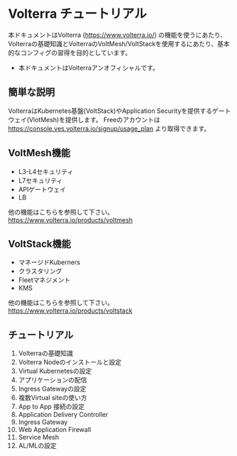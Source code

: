 # Volterra チュートリアル

本ドキュメントはVolterra (<https://www.volterra.io/>) の機能を使うにあたり、Volterraの基礎知識とVolterraのVoltMesh/VoltStackを使用するにあたり、基本的なコンフィグの習得を目的としています。

* 本ドキュメントはVolterraアンオフィシャルです。

## 簡単な説明

VolterraはKubernetes基盤(VoltStack)やApplication Securityを提供するゲートウェイ(VlotMesh)を提供します。
Freeのアカウントは <https://console.ves.volterra.io/signup/usage_plan> より取得できます。

## VoltMesh機能

- L3-L4セキュリティ
- L7セキュリティ
- APIゲートウェイ
- LB

他の機能はこちらを参照して下さい。<https://www.volterra.io/products/voltmesh>

## VoltStack機能

- マネージドKuberners
- クラスタリング
- Fleetマネジメント
- KMS

他の機能はこちらを参照して下さい。<https://www.volterra.io/products/voltstack>

## チュートリアル

1. Volterraの基礎知識
2. Volterra Nodeのインストールと設定
3. Virtual Kubernetesの設定
4. アプリケーションの配信
5. Ingress Gatewayの設定
6. 複数Virtual siteの使い方
7. App to App 接続の設定
8. Application Delivery Controller
9. Ingress Gateway
10. Web Application Firewall
11. Service Mesh
12. AL/MLの設定
